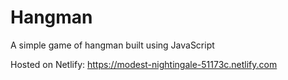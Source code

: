# Hangman
A simple game of hangman built using JavaScript

Hosted on Netlify:
https://modest-nightingale-51173c.netlify.com
